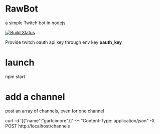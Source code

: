 # RawBot
a simple Twitch bot in nodejs

[![Build Status](https://travis-ci.com/gartcimore/rawbot.svg?branch=master)](https://travis-ci.com/gartcimore/rawbot)

Provide twitch oauth api key through env key __oauth_key__
# launch
npm start

# add a channel 
post an array of channels, even for one channel

curl -d '[{"name":"gartcimore"}]' -H "Content-Type: application/json" -X POST http://localhost/channels
